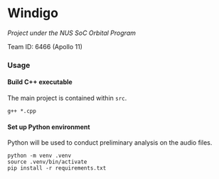 # Windigo

*Project under the NUS SoC Orbital Program*

Team ID: 6466 (Apollo 11)

### Usage

#### Build C++ executable

The main project is contained within `src`.

```
g++ *.cpp
```

#### Set up Python environment

Python will be used to conduct preliminary analysis on the audio files.

```
python -m venv .venv
source .venv/bin/activate
pip install -r requirements.txt
```